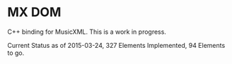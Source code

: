 MX DOM
=======

C++ binding for MusicXML.  This is a work in progress.

Current Status as of 2015-03-24, 327 Elements Implemented, 94 Elements to go.
